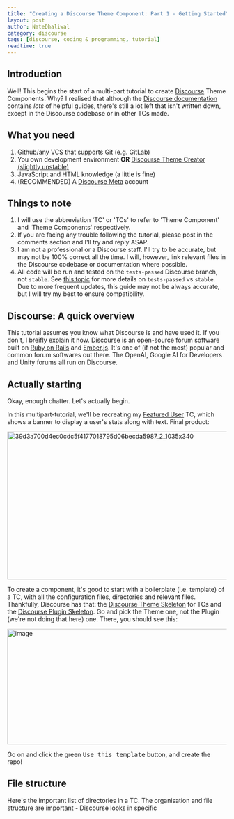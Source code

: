 ```yaml
---
title: "Creating a Discourse Theme Component: Part 1 - Getting Started"
layout: post
author: NateDhaliwal
category: discourse
tags: [discourse, coding & programming, tutorial]
readtime: true
---
```


## Introduction
Well! This begins the start of a multi-part tutorial to create [Discourse](https://discourse.org) Theme Components. Why? I realised that although the [Discourse documentation](https://meta.discourse.org/c/documentation/developer-guides/56) contains *lots* of helpful guides, there's still a lot left that isn't written down, except in the Discourse codebase or in other TCs made.

## What you need
1. Github/any VCS that supports Git (e.g. GitLab)
2. You own development environment **OR** [Discourse Theme Creator (slightly unstable)](https://discourse.theme-creator.io)
3. JavaScript and HTML knowledge (a little is fine)
4. (RECOMMENDED) A [Discourse Meta](https://meta.discourse.org) account

## Things to note
1. I will use the abbreviation 'TC' or 'TCs' to refer to 'Theme Component' and 'Theme Components' respectively.
2. If you are facing any trouble following the tutorial, please post in the comments section and I'll try and reply ASAP.
3. I am not a professional or a Discourse staff. I'll try to be accurate, but may not be 100% correct all the time. I will, however, link relevant files in the Discourse codebase or documentation where possible.
4. All code will be run and tested on the `tests-passed` Discourse branch, not `stable`. See [this topic](https://meta.discourse.org/t/configure-a-supported-tracking-branch-to-get-discourse-software-updates/17014) for more details on `tests-passed` vs `stable`. Due to more frequent updates, this guide may not be always accurate, but I will try my best to ensure compatibility.

## Discourse: A quick overview
This tutorial assumes you know what Discourse is and have used it. If you don't, I breifly explain it now. Discourse is an open-source forum software built on [Ruby on Rails](https://rubyonrails.org) and [Ember.js](https://emberjs.com). It's one of (if not the most) popular and common forum softwares out there. The OpenAI, Google AI for Developers and Unity forums all run on Discourse.

## Actually starting
Okay, enough chatter. Let's actually begin. 

In this multipart-tutorial, we'll be recreating my [Featured User](https://meta.discourse.org/t/discourse-featured-user/382304) TC, which shows a banner to display a user's stats along with text. Final product:

<img width="1035" height="340" alt="39d3a700d4ec0cdc5f4177018795d06becda5987_2_1035x340" src="https://github.com/user-attachments/assets/6c9fbab9-b40a-46cc-9639-2d4e68d61fcd" />

To create a component, it's good to start with a boilerplate (i.e. template) of a TC, with all the configuration files, directories and relevant files. Thankfully, Discourse has that: the [Discourse Theme Skeleton](https://github.com/discourse/discourse-theme-skeleton) for TCs and the [Discourse Plugin Skeleton](https://github.com/discourse/discourse-plugin-skeleton). Go and pick the Theme one, not the Plugin (we're not doing that here) one. There, you should see this:

<img width="1896" height="266" alt="image" src="https://github.com/user-attachments/assets/75b0910b-8188-43cc-98f3-83a9ab81535e" />

Go on and click the green <kbd>Use this template</kbd> button, and create the repo!

## File structure
Here's the important list of directories in a TC. The organisation and file structure are important - Discourse looks in specific 
